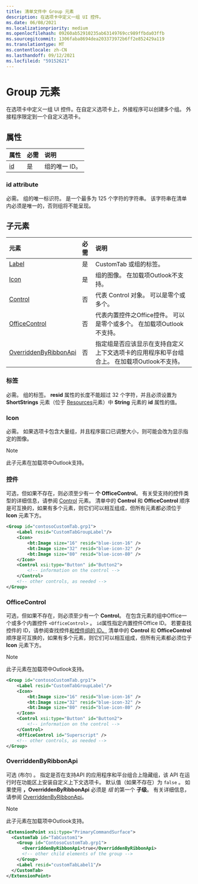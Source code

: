 ```yaml
---
title: 清单文件中 Group 元素
description: 在选项卡中定义一组 UI 控件。
ms.date: 06/08/2021
ms.localizationpriority: medium
ms.openlocfilehash: 09260ab52910235ab63149769cc989ffbda03ffb
ms.sourcegitcommit: 1306faba8694dea203373972b6ff2e852429a119
ms.translationtype: MT
ms.contentlocale: zh-CN
ms.lasthandoff: 09/12/2021
ms.locfileid: "59152621"
---
```

# <a name="group-element"></a>Group 元素

在选项卡中定义一组 UI 控件。在自定义选项卡上，外接程序可以创建多个组。 外接程序限定到一个自定义选项卡。

## <a name="attributes"></a>属性

|  属性  |  必需  |  说明  |
|:-----|:-----|:-----|
|  [id](#id-attribute)  |  是  | 组的唯一 ID。|

### <a name="id-attribute"></a>id attribute

必需。 组的唯一标识符。 是一个最多为 125 个字符的字符串。 该字符串在清单内必须是唯一的，否则组将不能呈现。

## <a name="child-elements"></a>子元素

|  元素 |  必需  |  说明  |
|:-----|:-----|:-----|
|  [Label](#label)      | 是 |  CustomTab 或组的标签。  |
|  [Icon](icon.md)      | 是 |  组的图像。 在加载项Outlook不支持。 |
|  [Control](#control)    | 否 |  代表 Control 对象。 可以是零个或多个。  |
|  [OfficeControl](#officecontrol)  | 否 | 代表内置控件之Office控件。 可以是零个或多个。 在加载项Outlook不支持。|
|  [OverriddenByRibbonApi](overriddenbyribbonapi.md)      | 否 |  指定组是否应该显示在支持自定义上下文选项卡的应用程序和平台组合上。 在加载项Outlook不支持。 |

### <a name="label"></a>标签

必需。 组的标签。 **resid** 属性的长度不能超过 32 个字符，并且必须设置为 **ShortStrings** 元素（位于 [Resources](resources.md)元素）中 **String** 元素的 **id** 属性的值。

### <a name="icon"></a>Icon

必需。 如果选项卡包含大量组，并且程序窗口已调整大小，则可能会改为显示指定的图像。

> [!NOTE]
> 此子元素在加载项中Outlook支持。

### <a name="control"></a>控件

可选，但如果不存在，则必须至少有一 **个 OfficeControl**。 有关受支持的控件类型的详细信息，请参阅 [Control](control.md) 元素。 清单中的 **Control** 和 **OfficeControl** 顺序是可互换的，如果有多个元素，则它们可以相互组成，但所有元素都必须位于 **Icon** 元素下方。

```xml
<Group id="contosoCustomTab.grp1">
    <Label resid="CustomTabGroupLabel"/>
    <Icon>
        <bt:Image size="16" resid="blue-icon-16" />
        <bt:Image size="32" resid="blue-icon-32" />
        <bt:Image size="80" resid="blue-icon-80" />
    </Icon>
    <Control xsi:type="Button" id="Button2">
        <!-- information on the control -->
    </Control>
    <!-- other controls, as needed -->
</Group>
```

### <a name="officecontrol"></a>OfficeControl

可选，但如果不存在，则必须至少有一个 **Control**。 在包含元素的组中Office一个或多个内置控件 `<OfficeControl>` 。 `id`属性指定内置控件Office ID。 若要查找控件的 ID，请参阅查找控件[和控件组的 ID。](../../design/built-in-button-integration.md#find-the-ids-of-controls-and-control-groups) 清单中的 **Control** 和 **OfficeControl** 顺序是可互换的，如果有多个元素，则它们可以相互组成，但所有元素都必须位于 **Icon** 元素下方。

> [!NOTE]
> 此子元素在加载项中Outlook支持。

```xml
<Group id="contosoCustomTab.grp1">
    <Label resid="CustomTabGroupLabel"/>
    <Icon>
        <bt:Image size="16" resid="blue-icon-16" />
        <bt:Image size="32" resid="blue-icon-32" />
        <bt:Image size="80" resid="blue-icon-80" />
    </Icon>
    <Control xsi:type="Button" id="Button2">
        <!-- information on the control -->
    </Control>
    <OfficeControl id="Superscript" />
    <!-- other controls, as needed -->
</Group>
```

### <a name="overriddenbyribbonapi"></a>OverriddenByRibbonApi

可选 (布尔) 。 指定是否在支持API 的应用程序和平台组合上隐藏组，该 API 在运行时在功能区上安装自定义上下文选项卡。 默认值（如果不存在）为 `false` 。 如果使用 **，OverriddenByRibbonApi** 必须是 *组* 的第一个 **子级**。 有关详细信息，请参阅 [OverriddenByRibbonApi](overriddenbyribbonapi.md)。

> [!NOTE]
> 此子元素在加载项中Outlook支持。

```xml
<ExtensionPoint xsi:type="PrimaryCommandSurface">
  <CustomTab id="TabCustom1">
    <Group id="ContosoCustomTab.grp1">
      <OverriddenByRibbonApi>true</OverriddenByRibbonApi>
      <!-- other child elements of the group -->
    </Group>
    <Label resid="customTabLabel1"/>
  </CustomTab>
</ExtensionPoint>
```
